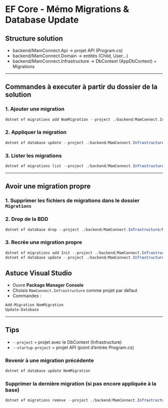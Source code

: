 # EF Core - Mémo Migrations & Database Update

## Structure solution
- backend/MamConnect.Api → projet API (Program.cs)
- backend/MamConnect.Domain → entités (Child, User…)
- backend/MamConnect.Infrastructure → DbContext (AppDbContext) + Migrations

---

## Commandes à executer à partir du dossier de la solution

### 1. Ajouter une migration
```powershell
dotnet ef migrations add NomMigration --project ./backend/MamConnect.Infrastructure/MamConnect.Infrastructure.csproj --startup-project ./backend/MamConnect.Api/MamConnect.Api.csproj
```

### 2. Appliquer la migration
```powershell
dotnet ef database update --project ./backend/MamConnect.Infrastructure/MamConnect.Infrastructure.csproj --startup-project ./backend/MamConnect.Api/MamConnect.Api.csproj
```

### 3. Lister les migrations
```powershell
dotnet ef migrations list --project ./backend/MamConnect.Infrastructure/MamConnect.Infrastructure.csproj --startup-project ./backend/MamConnect.Api/MamConnect.Api.csproj
```

---

## Avoir une migration propre

### 1. Supprimer les fichiers de migrations dans le dossier `Migrations`

### 2. Drop de la BDD
```powershell
dotnet ef database drop --project ./backend/MamConnect.Infrastructure/MamConnect.Infrastructure.csproj --startup-project ./backend/MamConnect.Api/MamConnect.Api.csproj
```

### 3. Recrée une migration propre
```powershell
dotnet ef migrations add Init --project ./backend/MamConnect.Infrastructure/MamConnect.Infrastructure.csproj --startup-project ./backend/MamConnect.Api/MamConnect.Api.csproj
dotnet ef database update --project ./backend/MamConnect.Infrastructure/MamConnect.Infrastructure.csproj --startup-project ./backend
```


## Astuce Visual Studio
- Ouvre **Package Manager Console**
- Choisis `MamConnect.Infrastructure` comme projet par défaut
- Commandes :
```powershell
Add-Migration NomMigration
Update-Database
```

---

## Tips
- `--project` = projet avec le DbContext (Infrastructure)
- `--startup-project` = projet API (point d’entrée Program.cs)

### Revenir à une migration précédente
```powershell
dotnet ef database update NomMigration
```

### Supprimer la dernière migration (si pas encore appliquée à la base)
```powershell
dotnet ef migrations remove --project ./backend/MamConnect.Infrastructure/MamConnect.Infrastructure.csproj --startup-project ./backend/MamConnect.Api/MamConnect.Api.csproj
```
